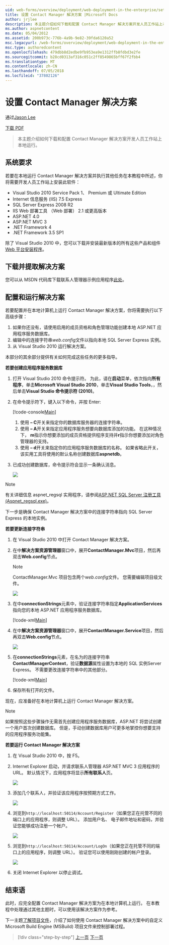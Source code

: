 ```yaml
---
uid: web-forms/overview/deployment/web-deployment-in-the-enterprise/setting-up-the-contact-manager-solution
title: 设置 Contact Manager 解决方案 |Microsoft Docs
author: jrjlee
description: 本主题介绍如何下载和配置 Contact Manager 解决方案开发人员工作站上本地运行。
ms.author: aspnetcontent
ms.date: 05/04/2012
ms.assetid: 200b973c-776b-4a9b-9e82-39fda6120a52
msc.legacyurl: /web-forms/overview/deployment/web-deployment-in-the-enterprise/setting-up-the-contact-manager-solution
msc.type: authoredcontent
ms.openlocfilehash: 479dbb8d2edbe9fb953ea9e1312ffb8fdbd3e2fe
ms.sourcegitcommit: b28cd0313af316c051c2ff8549865bff67f2fbb4
ms.translationtype: MT
ms.contentlocale: zh-CN
ms.lasthandoff: 07/05/2018
ms.locfileid: "37802126"
---
```

<a name="setting-up-the-contact-manager-solution"></a>设置 Contact Manager 解决方案
====================
通过[Jason Lee](https://github.com/jrjlee)

[下载 PDF](https://msdnshared.blob.core.windows.net/media/MSDNBlogsFS/prod.evol.blogs.msdn.com/CommunityServer.Blogs.Components.WeblogFiles/00/00/00/63/56/8130.DeployingWebAppsInEnterpriseScenarios.pdf)

> 本主题介绍如何下载和配置 Contact Manager 解决方案开发人员工作站上本地运行。


## <a name="system-requirements"></a>系统要求

若要在本地运行 Contact Manager 解决方案并执行其他任务在本教程中所述，你将需要开发人员工作站上安装此软件：

- Visual Studio 2010 Service Pack 1、 Premium 或 Ultimate Edition
- Internet 信息服务 (IIS) 7.5 Express
- SQL Server Express 2008 R2
- IIS Web 部署工具 （Web 部署） 2.1 或更高版本
- ASP.NET 4.0
- ASP.NET MVC 3
- .NET Framework 4
- .NET Framework 3.5 SP1

除了 Visual Studio 2010 中，您可以下载并安装最新版本的所有这些产品和组件[Web 平台安装程序](https://go.microsoft.com/?linkid=9805118)。

## <a name="download-and-extract-the-solution"></a>下载并提取解决方案

您可以从 MSDN 代码库下载联系人管理器示例应用程序[此处](https://code.msdn.microsoft.com/Deploying-Web-Applications-9d9093c0)。

## <a name="configure-and-run-the-solution"></a>配置和运行解决方案

若要配置并在本地计算机上运行 Contact Manager 解决方案，你将需要执行以下高级步骤：

1. 如果你还没有，请使用启用的成员资格和角色管理功能创建本地 ASP.NET 应用程序服务数据库。
2. 编辑中的连接字符串*web.config*文件以指向本地 SQL Server Express 实例。
3. 从 Visual Studio 2010 运行解决方案。

本部分的其余部分提供有关如何完成这些任务的更多指导。

**若要创建应用程序服务数据库**

1. 打开 Visual Studio 2010 命令提示符。 为此，请在**启动**菜单，依次指向**所有程序**，单击**Microsoft Visual Studio 2010**，单击**Visual Studio Tools**，，然后单击**Visual Studio 命令提示符 (2010)**。
2. 在命令提示符下，键入以下命令，并按 Enter:

    [!code-console[Main](setting-up-the-contact-manager-solution/samples/sample1.cmd)]

    1. 使用 **– C**开关来指定你的数据库服务器的连接字符串。
    2. 使用 **– A**开关来指定应用程序服务想要向数据库添加的功能。 在这种情况下， **m**指示你想要添加的成员资格提供程序支持并**r**指示你想要添加对角色管理器的支持。
    3. 使用 **– d**开关来指定你的应用程序服务数据库的名称。 如果省略此开关，该实用工具将使用的默认名称创建数据库**aspnetdb**。
3. 已成功创建数据库，命令提示符会显示一条确认消息。

    ![](setting-up-the-contact-manager-solution/_static/image1.png)

> [!NOTE]
> 有关详细信息 aspnet\_regsql 实用程序，请参阅[ASP.NET SQL Server 注册工具 (Aspnet\_regsql.exe)](https://msdn.microsoft.com/library/ms229862(v=vs.100).aspx)。


下一步是确保 Contact Manager 解决方案中的连接字符串指向 SQL Server Express 的本地实例。

**若要更新连接字符串**

1. 在 Visual Studio 2010 中打开 Contact Manager 解决方案。
2. 在中**解决方案资源管理器**窗口中，展开**ContactManager.Mvc**项目，然后再双击**Web.config**节点。

    > [!NOTE]
    > ContactManager.Mvc 项目包含两个*web.config*文件。 您需要编辑项目级文件。

    ![](setting-up-the-contact-manager-solution/_static/image2.png)
3. 在中**connectionStrings**元素中，验证连接字符串指定**ApplicationServices**指向您的本地 ASP.NET 应用程序服务数据库。

    [!code-xml[Main](setting-up-the-contact-manager-solution/samples/sample2.xml)]
4. 在中**解决方案资源管理器**窗口中，展开**ContactManager.Service**项目，然后再双击**Web.config**节点。

    ![](setting-up-the-contact-manager-solution/_static/image3.png)
5. 在**connectionStrings**元素，在名为的连接字符串**ContactManagerContext**，验证**数据源**属性设置为本地的 SQL 实例Server Express。 不需要更改连接字符串中的其他部分。

    [!code-xml[Main](setting-up-the-contact-manager-solution/samples/sample3.xml)]
6. 保存所有打开的文件。

现在，应准备好在本地计算机上运行 Contact Manager 解决方案。

> [!NOTE]
> 如果按照这些步骤操作无需首先创建应用程序服务数据库，ASP.NET 将尝试创建一个用户首次创建数据库。 但是，手动创建数据库用户可更多地掌控你想要支持的应用程序服务功能集。


**若要运行 Contact Manager 解决方案**

1. 在 Visual Studio 2010 中，按 F5。
2. Internet Explorer 启动，并请求联系人管理器 ASP.NET MVC 3 应用程序的 URL。 默认情况下，应用程序将显示**所有联系人**页。

    ![](setting-up-the-contact-manager-solution/_static/image4.png)
3. 添加几个联系人，并验证该应用程序按预期方式工作。

    ![](setting-up-the-contact-manager-solution/_static/image5.png)
4. 浏览到`http://localhost:50114/Account/Register`（如果您正在托管不同的端口上的应用程序，则调整 URL）。 添加用户名、 电子邮件地址和密码，并验证您能够成功注册一个帐户。

    ![](setting-up-the-contact-manager-solution/_static/image6.png)
5. 浏览到`http://localhost:50114/Account/LogOn`（如果您正在托管不同的端口上的应用程序，则调整 URL）。 验证您可以使用刚刚创建的帐户登录。

    ![](setting-up-the-contact-manager-solution/_static/image7.png)
6. 关闭 Internet Explorer 以停止调试。

## <a name="conclusion"></a>结束语

此时，应完全配置 Contact Manager 解决方案为在本地计算机上运行。 在本教程中处理通过其他主题时，可以使用该解决方案作为参考。

下一主题[了解项目文件](understanding-the-project-file.md)，介绍了如何使用 Contact Manager 解决方案中的自定义 Microsoft Build Engine (MSBuild) 项目文件来控制部署过程。

> [!div class="step-by-step"]
> [上一页](the-contact-manager-solution.md)
> [下一页](understanding-the-project-file.md)
